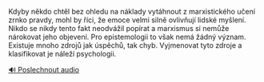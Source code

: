 
Kdyby někdo chtěl bez ohledu na náklady vytáhnout z marxistického učení zrnko pravdy, mohl by říci, že emoce velmi silně ovlivňují lidské myšlení. Nikdo se nikdy tento fakt neodvážil popírat a marxismus si nemůže nárokovat jeho objevení. Pro epistemologii to však nemá žádný význam. Existuje mnoho zdrojů jak úspěchů, tak chyb. Vyjmenovat tyto zdroje a klasifikovat je náleží psychologii.

[🔊 Poslechnout audio](/data/7-paragraphs/audio/chapter_26/para_003-Kdyby-nkdo-chtl-bez-ohledu-na-nklady-vythnout.mp3)
